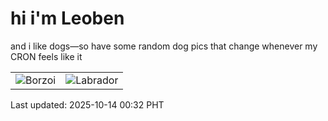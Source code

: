 # hi i'm Leoben

and i like dogs—so have some random dog pics that change whenever my CRON feels like it

|  |  |
|--------|----------|
| ![Borzoi](https://random-dog-vercel.vercel.app/api/random-borzoi?v=1760373131) | ![Labrador](https://random-dog-vercel.vercel.app/api/random-labrador?v=1760373131) |

Last updated: 2025-10-14 00:32 PHT
